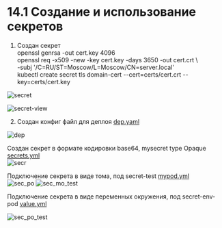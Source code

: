# 14.1 Создание и использование секретов   
1. Создан секрет   
openssl genrsa -out cert.key 4096   
openssl req -x509 -new -key cert.key -days 3650 -out cert.crt \   
-subj '/C=RU/ST=Moscow/L=Moscow/CN=server.local'   
kubectl create secret tls domain-cert --cert=certs/cert.crt --key=certs/cert.key   

![secret](https://user-images.githubusercontent.com/78191008/143670650-7a58e85e-dfb5-4f80-953f-369946db9b2d.png)

![secret-view](https://user-images.githubusercontent.com/78191008/143670674-5df589a3-c954-4898-b9b4-cb5ab4d570a5.png)

2. Создан конфиг файл для деплоя [dep.yaml](https://github.com/Kostromin-Mixa/minikube-secrets/blob/main/dep.yaml)   

![dep](https://user-images.githubusercontent.com/78191008/143670725-31de4677-8ba5-43b9-add9-7a425eefaac4.png)

Создан секрет в формате кодировки base64, mysecret type Opaque [secrets.yml](https://github.com/Kostromin-Mixa/minikube-secrets/blob/main/secrets.yaml)   
![secr](https://user-images.githubusercontent.com/78191008/144037933-c50264c8-98ab-4c91-86c5-3d1d95120b57.png)

Подключение секрета в виде тома, под secret-test [mypod.yml](https://github.com/Kostromin-Mixa/minikube-secrets/blob/main/mypod.yml)  
![sec_po](https://user-images.githubusercontent.com/78191008/144036366-0e0d5a01-d507-419a-ba29-bb47c0250170.png)
![sec_mo_test](https://user-images.githubusercontent.com/78191008/144036428-f136cfc6-e3db-4aff-8f74-9c67418893c5.png)

Подключение секрета в виде переменных окружения, под secret-env-pod [value.yml](https://github.com/Kostromin-Mixa/minikube-secrets/blob/main/value.yml)  

![sec_po_test](https://user-images.githubusercontent.com/78191008/144036579-5f741a66-9067-422e-aaa8-820a11faabb1.png)



